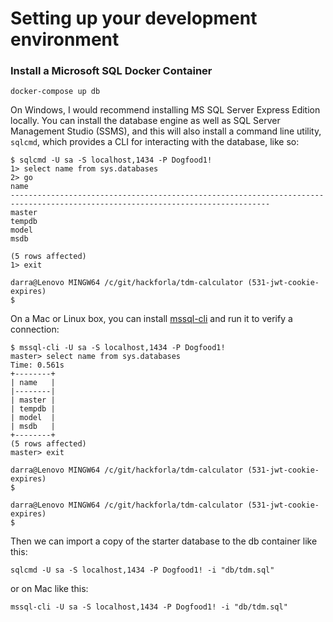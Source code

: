 # Setting up your development environment

### Install a Microsoft SQL Docker Container

```
docker-compose up db
```

On Windows, I would recommend installing MS SQL Server Express Edition locally. You can install the database engine as well as SQL Server Management Studio (SSMS), and this will also install a command line utility, `sqlcmd`, which provides a CLI for interacting with the database, like so:

```
$ sqlcmd -U sa -S localhost,1434 -P Dogfood1!
1> select name from sys.databases
2> go
name
--------------------------------------------------------------------------------------------------------------------------------
master
tempdb
model
msdb

(5 rows affected)
1> exit

darra@Lenovo MINGW64 /c/git/hackforla/tdm-calculator (531-jwt-cookie-expires)
$
```

On a Mac or Linux box, you can install [mssql-cli](https://docs.microsoft.com/en-us/sql/tools/mssql-cli?view=sql-server-ver15) and run it to verify a connection:

```
$ mssql-cli -U sa -S localhost,1434 -P Dogfood1!
master> select name from sys.databases
Time: 0.561s
+--------+
| name   |
|--------|
| master |
| tempdb |
| model  |
| msdb   |
+--------+
(5 rows affected)
master> exit

darra@Lenovo MINGW64 /c/git/hackforla/tdm-calculator (531-jwt-cookie-expires)
$

darra@Lenovo MINGW64 /c/git/hackforla/tdm-calculator (531-jwt-cookie-expires)
$
```

Then we can import a copy of the starter database to the db container like this:

```
sqlcmd -U sa -S localhost,1434 -P Dogfood1! -i "db/tdm.sql"
```

or on Mac like this:

```
mssql-cli -U sa -S localhost,1434 -P Dogfood1! -i "db/tdm.sql"
```

